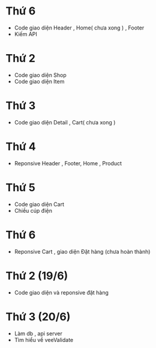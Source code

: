 # Thứ 6

- Code giao diện Header , Home( chưa xong ) , Footer
- Kiếm API

# Thứ 2

- Code giao diện Shop
- Code giao diện Item

# Thứ 3

- Code giao diện Detail , Cart( chưa xong )

# Thứ 4

- Reponsive Header , Footer, Home , Product

# Thứ 5

- Code giao diện Cart
- Chiều cúp điện

# Thứ 6

- Reponsive Cart , giao diện Đặt hàng (chưa hoàn thành)

# Thứ 2 (19/6)

- Code giao diện và reponsive đặt hàng

# Thứ 3 (20/6)

- Làm db , api server
- Tìm hiểu về veeValidate
